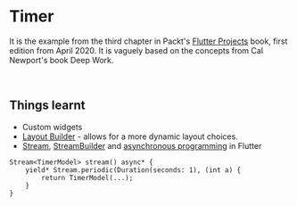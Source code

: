 # Timer

It is the example from the third chapter in Packt's [Flutter Projects](https://www.packtpub.com/product/flutter-projects/9781838647773) book, first edition from April 2020. It is vaguely based on the concepts from Cal Newport's book Deep Work.

&nbsp; 
## Things learnt

* Custom widgets
* [Layout Builder](https://api.flutter.dev/flutter/widgets/LayoutBuilder-class.html) - allows for a more dynamic layout choices. 
* [Stream](https://api.flutter.dev/flutter/dart-async/Stream-class.html), [StreamBuilder](https://api.flutter.dev/flutter/widgets/StreamBuilder-class.html) and [asynchronous programming](https://dart.dev/tutorials/language/streams) in Flutter

```
Stream<TimerModel> stream() async* {
    yield* Stream.periodic(Duration(seconds: 1), (int a) {
        return TimerModel(...);
    }
}
```